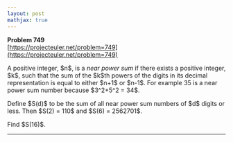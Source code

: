 ```yaml
---
layout: post
mathjax: true
---
```

**Problem 749**  
[https://projecteuler.net/problem=749](https://projecteuler.net/problem=749)

<p>
A positive integer, $n$, is a <i>near power sum</i> if there exists a positive integer, $k$, such that the sum of the $k$th powers of the digits in its decimal representation is equal to either $n+1$ or $n-1$. For example 35 is a near power sum number because $3^2+5^2 = 34$.
</p>
<p>
Define $S(d)$ to be the sum of all near power sum numbers of $d$ digits or less. 
Then $S(2) = 110$ and $S(6) = 2562701$.
</p>
<p>
Find $S(16)$.
</p>

---
